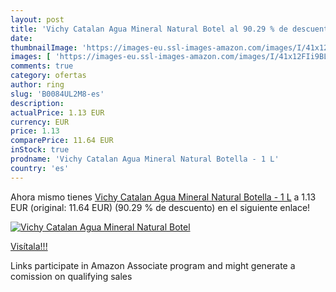```yaml
---
layout: post
title: 'Vichy Catalan Agua Mineral Natural Botel al 90.29 % de descuento'
date: 
thumbnailImage: 'https://images-eu.ssl-images-amazon.com/images/I/41x12FIi9BL._SL200_.jpg'
images: [ 'https://images-eu.ssl-images-amazon.com/images/I/41x12FIi9BL._SL200_.jpg' ]
comments: true
category: ofertas
author: ring
slug: 'B0084UL2M8-es'
description:
actualPrice: 1.13 EUR
currency: EUR
price: 1.13
comparePrice: 11.64 EUR
inStock: true
prodname: 'Vichy Catalan Agua Mineral Natural Botella - 1 L'
country: 'es'
---
```


Ahora mismo tienes [Vichy Catalan Agua Mineral Natural Botella - 1 L](https://www.amazon.es/dp/B0084UL2M8/?tag=tolees-21) a 1.13 EUR (original: 11.64 EUR) (90.29 %  de descuento) en el siguiente enlace!

[![Vichy Catalan Agua Mineral Natural Botel](https://images-eu.ssl-images-amazon.com/images/I/41x12FIi9BL._SL200_.jpg)](https://www.amazon.es/dp/B0084UL2M8/?tag=tolees-21)

[Visítala!!!](https://www.amazon.es/dp/B0084UL2M8/?tag=tolees-21)

Links participate in Amazon Associate program and might generate a comission on qualifying sales
